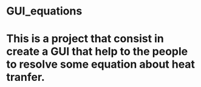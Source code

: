 # GUI_equations
# This is a  project that consist in create a GUI that help to the people to resolve some equation about heat tranfer.
